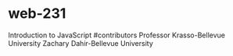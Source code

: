 # web-231
Introduction to JavaScript
#contributors
Professor Krasso-Bellevue University
Zachary Dahir-Bellevue University